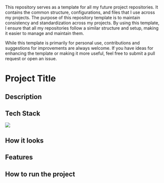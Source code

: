 <!-- Remove the following content when using this template for create repo for project! -->
This repository serves as a template for all my future project repositories. It contains the common structure, configurations, and files that I use across my projects. The purpose of this repository template is to maintain consistency and standardization across my projects. By using this template, I ensure that all my repositories follow a similar structure and setup, making it easier to manage and maintain them.

While this template is primarily for personal use, contributions and suggestions for improvements are always welcome. If you have ideas for enhancing the template or making it more useful, feel free to submit a pull request or open an issue.
<!-- XXXXXXXXXXXXXXXXXXXXXXXXXXXXXXXXXXXXXXXXXXXXXXXXXXXXXXXXXXXXXXXXXXXXXXXXXXXXXXXXXS -->

# Project Title

## Description

## Tech Stack

<img src="https://skillicons.dev/icons?i=js,ts" />

## How it looks
## Features
## How to run the project
